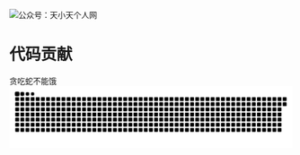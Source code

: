 ![公众号：天小天个人网](https://image.tianxiaotian.xyz/2020/11/26/f14a54ee5a8af.jpeg#pic_center)

# 代码贡献
贪吃蛇不能饿
<picture>
  <source media="(prefers-color-scheme: dark)" srcset="https://raw.githubusercontent.com/jiangzetian/jiangzetian/output/github-contribution-grid-snake-dark.svg">
  <source media="(prefers-color-scheme: light)" srcset="https://raw.githubusercontent.com/jiangzetian/jiangzetian/output/github-contribution-grid-snake.svg">
  <img alt="github contribution grid snake animation" src="https://raw.githubusercontent.com/jiangzetian/jiangzetian/output/github-contribution-grid-snake.svg">
</picture>